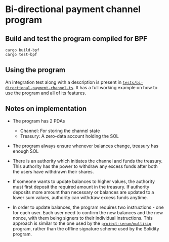 # Bi-directional payment channel program

## Build and test the program compiled for BPF

```shell
cargo build-bpf
cargo test-bpf
```

## Using the program

An integration test along with a description is present in
[`tests/bi-directional-payment-channel.ts`](./tests/bi-directional-payment-channel.ts). It has a full working example on
how to use the program and all of its features.

## Notes on implementation

- The program has 2 PDAs
  - Channel: For storing the channel state
  - Treasury: A zero-data account holding the SOL

- The program always ensure whenever balances change, treasury has enough SOL

- There is an authority which initiates the channel and funds the treasury. This authority has the power to withdraw any
  excess funds after both the users have withdrawn their shares.

- If someone wants to update balances to higher values, the authority must first deposit the required amount in the
  treasury. If authority deposits more amount than necessary or balances are updated to a lower sum values, authority
  can withdraw excess funds anytime.

- In order to update balances, the program requires two instructions - one for each user. Each user need to confirm the
  new balances and the new nonce, with them being signers to their individual instructions. This approach is similar to
  the one used by the [`project-serum/multisig`](https://github.com/project-serum/multisig) program, rather than the
  offline signature scheme used by the Solidity program.
